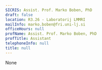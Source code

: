 ```yaml
---
SICRIS: Assist. Prof. Marko Boben, PhD
draft: false
location: R3.26 - Laboratorij LMMRI
mailInfo: marko.boben@fri.uni-lj.si
officeHours: null
profName: Assist. Prof. Marko Boben, PhD
profTitle: Assistant
telephoneInfo: null
title: null
---
```


None